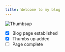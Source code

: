 ```yaml
---
title: Welcome to my blog
---
```

![Thumbsup](https://res.cloudinary.com/teepublic/image/private/s--25MY1vRg--/t_Preview/b_rgb:0195c3,c_lpad,f_jpg,h_630,q_90,w_1200/v1547152871/production/designs/3932294_0.jpg)
- [X] Blog page established
- [X] Thumbs up added
- [ ] Page complete
